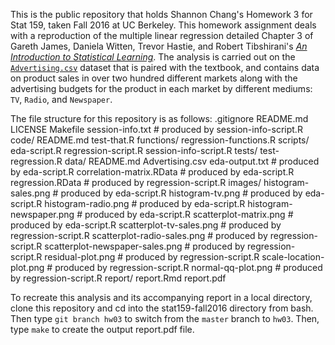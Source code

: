 This is the public repository that holds Shannon Chang's Homework 3 for Stat 159, taken 
Fall 2016 at UC Berkeley. This homework assignment deals with a reproduction of the 
multiple linear regression detailed Chapter 3 of Gareth James, Daniela Witten, Trevor 
Hastie, and Robert Tibshirani's 
[_An Introduction to Statistical Learning_](http://www-bcf.usc.edu/~gareth/ISL/ISLR%20First%20Printing.pdf). 
The analysis is carried out on the 
[`Advertising.csv`](http://www-bcf.usc.edu/~gareth/ISL/Advertising.csv) dataset 
that is paired with the textbook, and contains data on product sales in over two 
hundred different markets along with the advertising budgets for the product in 
each market by different mediums: `TV`, `Radio`, and `Newspaper`.  
  
The file structure for this repository is as follows: 
    .gitignore
    README.md
    LICENSE
    Makefile
    session-info.txt                     # produced by session-info-script.R
    code/
      README.md
      test-that.R
      functions/
        regression-functions.R
      scripts/
        eda-script.R
        regression-script.R
        session-info-script.R
      tests/
        test-regression.R
    data/
      README.md
      Advertising.csv
      eda-output.txt                      # produced by eda-script.R
      correlation-matrix.RData            # produced by eda-script.R
      regression.RData                    # produced by regression-script.R
    images/
        histogram-sales.png                # produced by eda-script.R
        histogram-tv.png                   # produced by eda-script.R
        histogram-radio.png                # produced by eda-script.R
        histogram-newspaper.png            # produced by eda-script.R
        scatterplot-matrix.png             # produced by eda-script.R
        scatterplot-tv-sales.png           # produced by regression-script.R
        scatterplot-radio-sales.png        # produced by regression-script.R
        scatterplot-newspaper-sales.png    # produced by regression-script.R
        residual-plot.png                  # produced by regression-script.R
        scale-location-plot.png            # produced by regression-script.R
        normal-qq-plot.png                 # produced by regression-script.R
    report/
        report.Rmd
        report.pdf

  
To recreate this analysis and its accompanying report in a local directory, clone this 
repository and cd into the stat159-fall2016 directory from bash. Then type 
`git branch hw03` to switch from the `master` branch to `hw03`. Then, type `make` to 
create the output report.pdf file. 